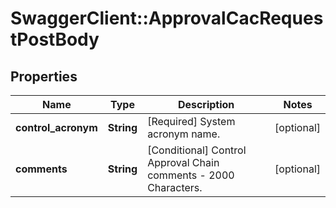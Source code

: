 # SwaggerClient::ApprovalCacRequestPostBody

## Properties
Name | Type | Description | Notes
------------ | ------------- | ------------- | -------------
**control_acronym** | **String** | [Required] System acronym name. | [optional] 
**comments** | **String** | [Conditional] Control Approval Chain comments - 2000 Characters. | [optional] 

